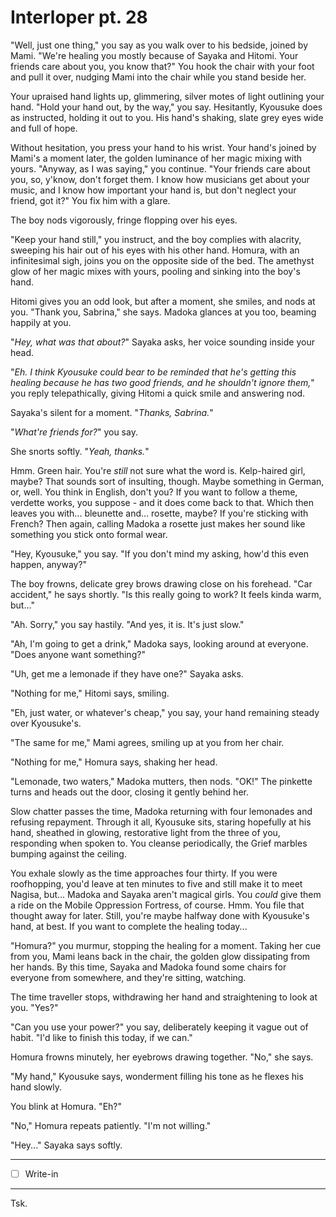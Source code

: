 # Interloper pt. 28

"Well, just one thing," you say as you walk over to his bedside, joined by Mami. "We're healing you mostly because of Sayaka and Hitomi. Your friends care about you, you know that?" You hook the chair with your foot and pull it over, nudging Mami into the chair while you stand beside her.

Your upraised hand lights up, glimmering, silver motes of light outlining your hand. "Hold your hand out, by the way," you say. Hesitantly, Kyousuke does as instructed, holding it out to you. His hand's shaking, slate grey eyes wide and full of hope.

Without hesitation, you press your hand to his wrist. Your hand's joined by Mami's a moment later, the golden luminance of her magic mixing with yours. "Anyway, as I was saying," you continue. "Your friends care about you, so, y'know, don't forget them. I know how musicians get about your music, and I know how important your hand is, but don't neglect your friend, got it?" You fix him with a glare.

The boy nods vigorously, fringe flopping over his eyes.

"Keep your hand still," you instruct, and the boy complies with alacrity, sweeping his hair out of his eyes with his other hand. Homura, with an infinitesimal sigh, joins you on the opposite side of the bed. The amethyst glow of her magic mixes with yours, pooling and sinking into the boy's hand.

Hitomi gives you an odd look, but after a moment, she smiles, and nods at you. "Thank you, Sabrina," she says. Madoka glances at you too, beaming happily at you.

"*Hey, what was that about?*" Sayaka asks, her voice sounding inside your head.

"*Eh. I think Kyousuke could bear to be reminded that he's getting this healing because he has two good friends, and he shouldn't ignore them,*" you reply telepathically, giving Hitomi a quick smile and answering nod.

Sayaka's silent for a moment. "*Thanks, Sabrina.*"

"*What're friends for?*" you say.

She snorts softly. "*Yeah, thanks.*"

Hmm. Green hair. You're *still* not sure what the word is. Kelp-haired girl, maybe? That sounds sort of insulting, though. Maybe something in German, or, well. You think in English, don't you? If you want to follow a theme, verdette works, you suppose - and it does come back to that. Which then leaves you with... bleunette and... rosette, maybe? If you're sticking with French? Then again, calling Madoka a rosette just makes her sound like something you stick onto formal wear.

"Hey, Kyousuke," you say. "If you don't mind my asking, how'd this even happen, anyway?"

The boy frowns, delicate grey brows drawing close on his forehead. "Car accident," he says shortly. "Is this really going to work? It feels kinda warm, but..."

"Ah. Sorry," you say hastily. "And yes, it is. It's just slow."

"Ah, I'm going to get a drink," Madoka says, looking around at everyone. "Does anyone want something?"

"Uh, get me a lemonade if they have one?" Sayaka asks.

"Nothing for me," Hitomi says, smiling.

"Eh, just water, or whatever's cheap," you say, your hand remaining steady over Kyousuke's.

"The same for me," Mami agrees, smiling up at you from her chair.

"Nothing for me," Homura says, shaking her head.

"Lemonade, two waters," Madoka mutters, then nods. "OK!" The pinkette turns and heads out the door, closing it gently behind her.

Slow chatter passes the time, Madoka returning with four lemonades and refusing repayment. Through it all, Kyousuke sits, staring hopefully at his hand, sheathed in glowing, restorative light from the three of you, responding when spoken to. You cleanse periodically, the Grief marbles bumping against the ceiling.

You exhale slowly as the time approaches four thirty. If you were roofhopping, you'd leave at ten minutes to five and still make it to meet Nagisa, but... Madoka and Sayaka aren't magical girls. You *could* give them a ride on the Mobile Oppression Fortress, of course. Hmm. You file that thought away for later. Still, you're maybe halfway done with Kyousuke's hand, at best. If you want to complete the healing today...

"Homura?" you murmur, stopping the healing for a moment. Taking her cue from you, Mami leans back in the chair, the golden glow dissipating from her hands. By this time, Sayaka and Madoka found some chairs for everyone from somewhere, and they're sitting, watching.

The time traveller stops, withdrawing her hand and straightening to look at you. "Yes?"

"Can you use your power?" you say, deliberately keeping it vague out of habit. "I'd like to finish this today, if we can."

Homura frowns minutely, her eyebrows drawing together. "No," she says.

"My hand," Kyousuke says, wonderment filling his tone as he flexes his hand slowly.

You blink at Homura. "Eh?"

"No," Homura repeats patiently. "I'm not willing."

"Hey..." Sayaka says softly.

---

- [ ] Write-in

---

Tsk.
